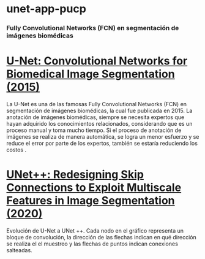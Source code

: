 # unet-app-pucp
### Fully Convolutional Networks (FCN) en segmentación de imágenes biomédicas

# [U-Net: Convolutional Networks for Biomedical Image Segmentation (2015)](https://arxiv.org/abs/1505.04597)

La U-Net es una de las famosas Fully Convolutional Networks (FCN) en segmentación de imágenes biomédicas, la cual fue publicada en 2015. 
La anotación de imágenes biomédicas, siempre se necesita expertos que hayan adquirido los conocimientos relacionados, considerando que es un proceso manual y toma mucho tiempo.
Si el proceso de anotación de imágenes se realiza de manera automática, se logra un menor esfuerzo y se reduce el error por parte de los expertos, también se estaría reduciendo los costos .

# [UNet++: Redesigning Skip Connections to Exploit Multiscale Features in Image Segmentation (2020)](https://arxiv.org/abs/1912.05074)

Evolución de U-Net a UNet ++. Cada nodo en el gráfico representa un bloque de convolución, la dirección de las flechas indican en qué dirección se realiza el el muestreo y las flechas de puntos indican conexiones salteadas.

